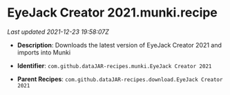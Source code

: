 # EyeJack Creator 2021.munki.recipe

_Last updated 2021-12-23 19:58:07Z_

- **Description**: Downloads the latest version of EyeJack Creator 2021 and imports into Munki

- **Identifier**: `com.github.dataJAR-recipes.munki.EyeJack Creator 2021`

- **Parent Recipes**: `com.github.dataJAR-recipes.download.EyeJack Creator 2021`